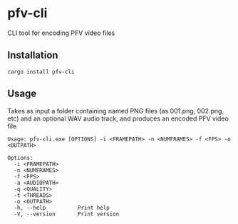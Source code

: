 # pfv-cli
CLI tool for encoding PFV video files

## Installation

```
cargo install pfv-cli
```

## Usage

Takes as input a folder containing named PNG files (as 001.png, 002.png, etc) and an optional WAV audio track, and produces an encoded PFV video file

```
Usage: pfv-cli.exe [OPTIONS] -i <FRAMEPATH> -n <NUMFRAMES> -f <FPS> -o <OUTPATH>

Options:
  -i <FRAMEPATH>
  -n <NUMFRAMES>
  -f <FPS>
  -a <AUDIOPATH>
  -q <QUALITY>
  -t <THREADS>
  -o <OUTPATH>
  -h, --help          Print help
  -V, --version       Print version
```